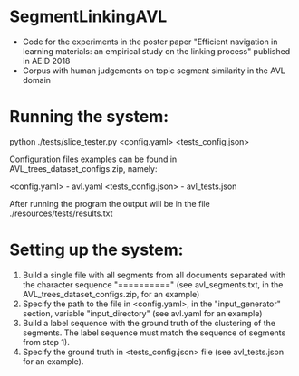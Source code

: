 SegmentLinkingAVL
=========

- Code for the experiments in the poster paper "Efficient navigation in learning materials: an empirical study on the linking process" published in AEID 2018
- Corpus with human judgements on topic segment similarity in the AVL domain

Running the system:
=========

python ./tests/slice_tester.py <config.yaml> <tests_config.json>

Configuration files examples can be found in AVL_trees_dataset_configs.zip, namely:

<config.yaml> - avl.yaml
<tests_config.json> - avl_tests.json

After running the program the output will be in the file ./resources/tests/results.txt

Setting up the system:
=========

1) Build a single file with all segments from all documents separated with the character sequence "==========" (see avl_segments.txt, in the AVL_trees_dataset_configs.zip, for an example)
2) Specify the path to the file in <config.yaml>, in the "input_generator" section, variable "input_directory" (see avl.yaml for an example)
3) Build a label sequence with the ground truth of the clustering of the segments. The label sequence must match the sequence of segments from step 1).
4) Specify the ground truth in <tests_config.json> file (see avl_tests.json for an example).
